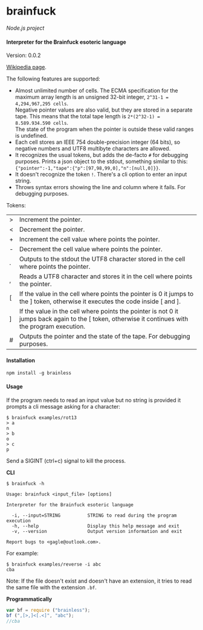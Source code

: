 brainfuck
=========

_Node.js project_

#### Interpreter for the Brainfuck esoteric language ####

Version: 0.0.2

[Wikipedia page](http://en.wikipedia.org/wiki/Brainfuck).

The following features are supported:

- Almost unlimited number of cells. The ECMA specification for the maximum array length is an unsigned 32-bit
integer, `2^31-1 = 4,294,967,295 cells`.  
  Negative pointer values are also valid, but they are stored in a separate tape. This means that the total tape length is `2*(2^32-1) = 8.589.934.590 cells`.  
  The state of the program when the pointer is outside these valid ranges is undefined.
- Each cell stores an IEEE 754 double-precision integer (64 bits), so negative numbers and UTF8 multibyte characters are allowed.
- It recognizes the usual tokens, but adds the de-facto `#` for debugging purposes. Prints a json object to the stdout, something similar to this: `{"pointer":-1,"tape":{"p":[97,98,99,0],"n":[null,0]}}`.
- It doesn't recognize the token `!`. There's a cli option to enter an input string.
- Throws syntax errors showing the line and column where it fails. For debugging purposes.

Tokens:

<table>
  <tr>
    <td>&gt;</td>
    <td>Increment the pointer.</td>
  </tr>
  <tr>
    <td>&lt;</td>
    <td>Decrement the pointer.</td>
  </tr>
  <tr>
    <td>+</td>
    <td>Increment the cell value where points the pointer.</td>
  </tr>
  <tr>
    <td>-</td>
    <td>Decrement the cell value where points the pointer.</td>
  </tr>
  <tr>
    <td>.</td>
    <td>Outputs to the stdout the UTF8 character stored in the cell where points the pointer.</td>
  </tr>
  <tr>
    <td>,</td>
    <td>Reads a UTF8 character and stores it in the cell where points the pointer.</td>
  </tr>
  <tr>
    <td>[</td>
    <td>If the value in the cell where points the pointer is 0 it jumps to the ] token, otherwise it executes the code inside [ and ].</td>
  </tr>
  <tr>
    <td>]</td>
    <td>If the value in the cell where points the pointer is not 0 it jumps back again to the [ token, otherwise it continues with the program execution.</td>
  </tr>
  <tr>
    <td>#</td>
    <td>Outputs the pointer and the state of the tape. For debugging purposes.</td>
  </tr>
</table>

#### Installation ####

```
npm install -g brainless
```

#### Usage ####

If the program needs to read an input value but no string is provided it prompts a cli message asking for a character:

```
$ brainfuck examples/rot13
> a
n
> b
o
> c
p
```

Send a SIGINT (ctrl+c) signal to kill the process.

__CLI__

```
$ brainfuck -h

Usage: brainfuck <input_file> [options]

Interpreter for the Brainfuck esoteric language

  -i, --input=STRING          STRING to read during the program execution
  -h, --help                  Display this help message and exit
  -v, --version               Output version information and exit

Report bugs to <gagle@outlook.com>.
```

For example:

```
$ brainfuck examples/reverse -i abc
cba
```

Note: If the file doesn't exist and doesn't have an extension, it tries to read the same file with the extension `.bf`.

__Programmatically__

```javascript
var bf = require ("brainless");
bf (",[>,]<[.<]", "abc");
//cba
```